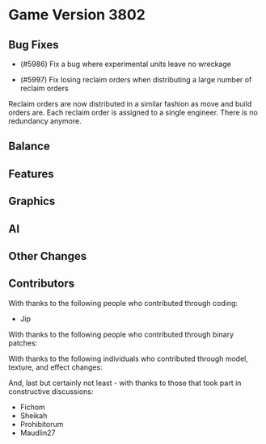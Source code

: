 # Game Version 3802 

## Bug Fixes

<!-- Remove header when empty -->

- (#5986) Fix a bug where experimental units leave no wreckage

- (#5997) Fix losing reclaim orders when distributing a large number of reclaim orders

Reclaim orders are now distributed in a similar fashion as move and build orders are. Each reclaim order is assigned to a single engineer. There is no redundancy anymore.

## Balance

<!-- Remove header when empty -->

## Features

<!-- Remove header when empty -->

## Graphics

<!-- Remove header when empty -->

## AI

<!-- Remove header when empty -->

## Other Changes

<!-- Remove header when empty -->

## Contributors

With thanks to the following people who contributed through coding:

- Jip

With thanks to the following people who contributed through binary patches:

<!-- Remove when empty -->

With thanks to the following individuals who contributed through model, texture, and effect changes:

<!-- Remove when empty -->

And, last but certainly not least - with thanks to those that took part in constructive discussions:

- Fichom
- Sheikah
- Prohibitorum
- Maudlin27
